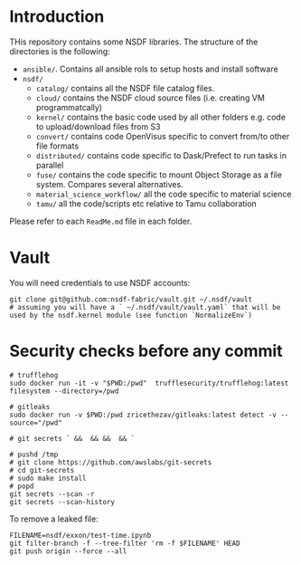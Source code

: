 # Introduction

THis repository contains some NSDF libraries.
The structure of the directories is the following:

- `ansible/`. Contains all ansible rols to setup hosts and install software
- `nsdf/`
	- `catalog/`                   contains all the NSDF file catalog files.
	- `cloud/`                     contains the NSDF cloud source files (i.e. creating VM programmatcally) 
	- `kernel/`                    contains the basic code used by all other folders e.g. code to upload/download files from S3
	- `convert/`                   contains code OpenVisus specific to convert from/to other file formats
	- `distributed/`               contains code specific to Dask/Prefect to run tasks in parallel
	- `fuse/`                      contains the code specific to mount Object Storage as a file system. Compares several alternatives.
	- `material_science_workflow/` all the code specific to material science
	- `tamu/`                      all the code/scripts etc relative to Tamu collaboration

Please refer to each `ReadMe.md` file in each folder.


# Vault

You will need credentials to use NSDF accounts:

```
git clone git@github.com:nsdf-fabric/vault.git ~/.nsdf/vault
# assuming you will have a ` ~/.nsdf/vault/vault.yaml` that will be used by the nsdf.kernel module (see function `NormalizeEnv`)
```


# Security checks before any commit

```
# trufflehog
sudo docker run -it -v "$PWD:/pwd"  trufflesecurity/trufflehog:latest filesystem --directory=/pwd

# gitleaks
sudo docker run -v $PWD:/pwd zricethezav/gitleaks:latest detect -v --source="/pwd"

# git secrets ` &&  && &&  && `

# pushd /tmp
# git clone https://github.com/awslabs/git-secrets
# cd git-secrets
# sudo make install
# popd
git secrets --scan -r
git secrets --scan-history 
```

To remove a leaked file:

```
FILENAME=nsdf/exxon/test-time.ipynb
git filter-branch -f --tree-filter 'rm -f $FILENAME' HEAD
git push origin --force --all
```
